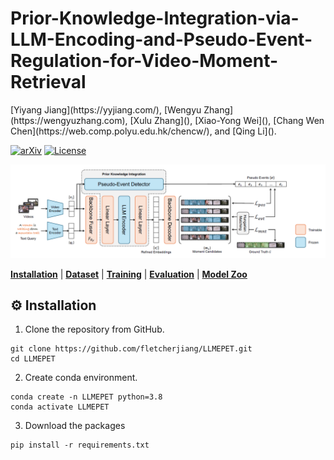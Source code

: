# Prior-Knowledge-Integration-via-LLM-Encoding-and-Pseudo-Event-Regulation-for-Video-Moment-Retrieval

<div>
[Yiyang Jiang](https://yyjiang.com/), [Wengyu Zhang](https://wengyuzhang.com), [Xulu Zhang](), [Xiao-Yong Wei](), [Chang Wen Chen](https://web.comp.polyu.edu.hk/chencw/), and [Qing Li]().
</div>

[![arXiv](https://badgen.net/badge/arXiv/2404.00801/red?cache=300)](https://arxiv.org/abs/2404.00801)
[![License](https://badgen.net/badge/License/BSD%203-Clause%20License?color=blue&cache=300)](https://github.com/yeliudev/R2-Tuning/blob/main/LICENSE)



<p align="center"><img width="850" src="images/model.png"></p>


[**Installation**](#-installation) | [**Dataset**](#-dataset) | [**Training**](#-training) | [**Evaluation**](#-evaluation) | [**Model Zoo**](#-model-zoo)


## ⚙️ Installation
1. Clone the repository from GitHub.

```shell
git clone https://github.com/fletcherjiang/LLMEPET.git
cd LLMEPET
```

2. Create conda environment.

```shell
conda create -n LLMEPET python=3.8
conda activate LLMEPET
```

3. Download the packages
```shell
pip install -r requirements.txt
```
